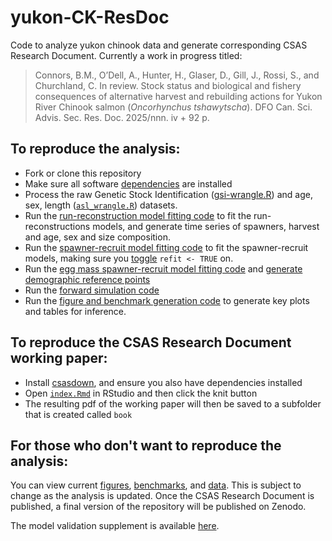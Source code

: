 # yukon-CK-ResDoc
Code to analyze yukon chinook data and generate corresponding CSAS Research Document. Currently a work in progress titled:
> Connors, B.M., O’Dell, A., Hunter, H., Glaser, D., Gill, J., Rossi, S., and Churchland, C. In review. Stock status and biological and fishery consequences of alternative harvest and rebuilding actions for Yukon River Chinook salmon (*Oncorhynchus tshawytscha*). DFO Can. Sci. Advis. Sec. Res. Doc. 2025/nnn. iv + 92 p.


## To reproduce the analysis:
 - Fork or clone this repository
 - Make sure all software [dependencies](https://github.com/Pacific-salmon-assess/yukon-CK-ResDoc/blob/790691908819bbc86733b1c1e72aea8dec73c0a5/analysis/R/load.R) are installed  
 - Process the raw Genetic Stock Identification ([gsi-wrangle.R](https://github.com/Pacific-salmon-assess/yukon-CK-ResDoc/blob/main/analysis/R/gsi-wrangle.R)) and age, sex, length ([`asl_wrangle.R`](https://github.com/Pacific-salmon-assess/yukon-CK-ResDoc/blob/main/analysis/R/asl_wrangle.R)) datasets.
 - Run the [run-reconstruction model fitting code](https://github.com/Pacific-salmon-assess/yukon-CK-ResDoc/blob/main/analysis/R/run-reconstructions/RR.R) to fit the run-reconstructions models, and generate time series of spawners, harvest and age, sex and size composition.
 - Run the [spawner-recruit model fitting code](https://github.com/Pacific-salmon-assess/yukon-CK-ResDoc/blob/main/analysis/R/SR_fit.R) to fit the spawner-recruit models, making sure you [toggle](https://github.com/Pacific-salmon-assess/yukon-CK-ResDoc/blob/main/analysis/R/SR_fit.R#L8) `refit <- TRUE` on.
 - Run the [egg mass spawner-recruit model fitting code](https://github.com/Pacific-salmon-assess/yukon-CK-ResDoc/blob/732b656ca908b2be3552e173b73f537cb82ef376/analysis/R/SR_fit_eggs.R) and [generate demographic reference points](https://github.com/Pacific-salmon-assess/yukon-CK-ResDoc/blob/732b656ca908b2be3552e173b73f537cb82ef376/analysis/R/demographic_ref_points.R)
 - Run the [forward simulation code](https://github.com/Pacific-salmon-assess/yukon-CK-ResDoc/blob/main/analysis/R/fwd_sim.R)
 - Run the [figure and benchmark generation code](https://github.com/Pacific-salmon-assess/yukon-CK-ResDoc/blob/main/analysis/R/inference_figs.R) to generate key plots and tables for inference.

## To reproduce the CSAS Research Document working paper:
 - Install [csasdown](https://github.com/pbs-assess/csasdown), and ensure you also have dependencies installed
 - Open [`index.Rmd`](https://github.com/Pacific-salmon-assess/yukon-CK-ResDoc/tree/main/csasdown) in RStudio and then click the knit button
 - The resulting pdf of the working paper will then be saved to a subfolder that is created called `book` 

## For those who don't want to reproduce the analysis:  
You can view current [figures](https://github.com/Pacific-salmon-assess/yukon-CK-ResDoc/tree/main/analysis/plots), [benchmarks](https://github.com/Pacific-salmon-assess/yukon-CK-ResDoc/blob/main/analysis/data/generated/bench_par_table.csv), and [data](https://github.com/Pacific-salmon-assess/yukon-CK-ResDoc/tree/main/analysis/data/raw). This is subject to change as the analysis is updated. Once the CSAS Research Document is published, a final version of the repository will be published on Zenodo.

The model validation supplement is available [here](https://pacific-salmon-assess.github.io/yukon-CK-ResDoc/analysis/R/SR-diagnostics.html). 
